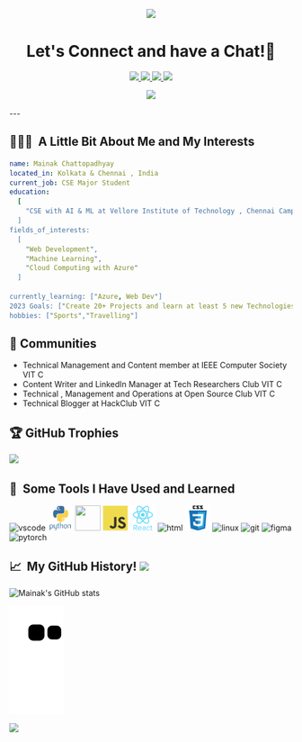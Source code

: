 <p align="center">
  <img src="https://capsule-render.vercel.app/api?type=waving&color=gradient&text=Hello!&height=100&section=header"/>
</p>

<h1 align="center">
  Let's Connect and have a Chat!💬
</h1>
<p align="center">
 <a href="https://www.linkedin.com/in/mainakc/">
  <img height="50" src="https://user-images.githubusercontent.com/46517096/166973395-19676cd8-f8ec-4abf-83ff-da8243505b82.png"/>
</a>
<a href="https://runtime0907.hashnode.dev/">
  <img height="50" src="https://user-images.githubusercontent.com/46517096/166974096-7aeecad4-483e-4c85-983f-f4b37b3f794e.png"/>
</a>
<a href="https://twitter.com/MainakC81591663">
  <img height="50" src="https://user-images.githubusercontent.com/46517096/166974271-91dfa250-d70b-4cb9-8707-f1bda1b708c3.png"/>
</a>
<a href="https://www.instagram.com/mainak0907/">
  <img height="50" src="https://user-images.githubusercontent.com/46517096/166974368-9798f39f-1f46-499c-b14e-81f0a3f83a06.png"/>
</a>
</p>
<p align="center">
  <img src= "https://media.giphy.com/media/hL9q5k9dk9l0wGd4e0/giphy.gif">
</p>
---

<h2> 👨🏻‍💻 &nbsp;A Little Bit About Me and My Interests</h2>

```yaml
name: Mainak Chattopadhyay
located_in: Kolkata & Chennai , India 
current_job: CSE Major Student
education:
  [
    "CSE with AI & ML at Vellore Institute of Technology , Chennai Campus
  ]
fields_of_interests:
  [
    "Web Development",
    "Machine Learning",
    "Cloud Computing with Azure"
  ]
  
currently_learning: ["Azure, Web Dev"]
2023 Goals: ["Create 20+ Projects and learn at least 5 new Technologies."]
hobbies: ["Sports","Travelling"]
```
## 👯 Communities
* Technical Management and Content member at IEEE Computer Society VIT C
* Content Writer and LinkedIn Manager at Tech Researchers Club VIT C
* Technical , Management and Operations at Open Source Club VIT C
* Technical Blogger at HackClub VIT C

## 🏆 GitHub Trophies
![](https://github-profile-trophy.vercel.app/?username=mainak0907&theme=radical&no-frame=true&no-bg=false&margin-w=4)

<h2> 🚀 &nbsp;Some Tools I Have Used and Learned</h2>
<p align="left">
<img src="https://cdn.jsdelivr.net/gh/devicons/devicon/icons/vscode/vscode-original.svg" alt="vscode" width="45" height="45"/>
<img src="https://raw.githubusercontent.com/devicons/devicon/master/icons/python/python-original-wordmark.svg" alt="python" width="45" height="45" />
<img src="https://cdn.jsdelivr.net/gh/devicons/devicon/icons/cplusplus/cplusplus-original.svg" width="45" height="45"/>
<img src="https://raw.githubusercontent.com/devicons/devicon/master/icons/javascript/javascript-original.svg" alt="javascript" width="45" height="45" />
<img src="https://raw.githubusercontent.com/devicons/devicon/master/icons/react/react-original-wordmark.svg" alt="react" width="45" height="45" />
<img src="https://cdn.jsdelivr.net/gh/devicons/devicon/icons/html5/html5-original.svg" alt="html" width="45" height="45"/>
<img src="https://raw.githubusercontent.com/devicons/devicon/master/icons/css3/css3-original-wordmark.svg" alt="css3" width="45" height="45" />
<img src="https://cdn.jsdelivr.net/gh/devicons/devicon/icons/linux/linux-original.svg" alt="linux" width="45" height="45"/>       
<img src="https://cdn.jsdelivr.net/gh/devicons/devicon/icons/git/git-original.svg" alt="git" width="45" height="45"/>
<img src="https://cdn.jsdelivr.net/gh/devicons/devicon/icons/figma/figma-original.svg" alt="figma" width="45" height="45"/>   
<img src="https://cdn.jsdelivr.net/gh/devicons/devicon/icons/pytorch/pytorch-original.svg" alt="pytorch" width="45" height="45"/>
</p>


<h2> 📈 &nbsp;My GitHub History! <img src = "https://i.pinimg.com/originals/65/c4/f4/65c4f452571be1261e9c623f7da488ac.gif" width = 35px></h2>
          
![Mainak's GitHub stats](https://github-readme-stats.vercel.app/api?username=mainak0907&show_icons=true&theme=cobalt)          
          
![Snake animation](https://github.com/mainak0907/mainak0907/blob/output/github-contribution-grid-snake.svg)
          
<p align="left">
  <img src="https://capsule-render.vercel.app/api?type=waving&color=gradient&height=100&section=footer"/>
</p>
